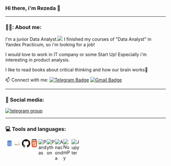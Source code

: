 ### Hi there, i'm Rezeda 👋

---

### 🙇‍♀️: About me:
I'm a junior Data Analyst.<img src="https://media.giphy.com/media/WUlplcMpOCEmTGBtBW/giphy.gif" width="30px"> 
I finished my courses of "Data Analyst" in Yandex Practicum, so i'm looking for a job!

I would love to work in IT company or some Start Up! Especially i'm interesting in product analysis.

I like to read books about critical thinking and how our brain works🧠


:mailbox: Connect with me: [![Telegram Badge](https://img.shields.io/badge/-telegram-blue?style=flat&logo=Telegram&logoColor=white)](https://t.me/whossdat) [![Gmail Badge](https://img.shields.io/badge/-Gmail-red?style=flat&logo=Gmail&logoColor=white)](mailto:rezeda.prikk@gmail.com)

---
### 🤳 Social media:

<div id="badges">
<a href="https://t.me/whossdat" target="_blank">
      <img src="https://cdn-icons-png.flaticon.com/512/2111/2111646.png" width="40" height="40" alt="telegram group" />
</a>
</div>

---

### 💻 Tools and languages:

<img align="left" alt="SQL" width="26px" src="https://raw.githubusercontent.com/github/explore/80688e429a7d4ef2fca1e82350fe8e3517d3494d/topics/sql/sql.png" />
<img align="left" alt="MySQL" width="26px" src="https://raw.githubusercontent.com/github/explore/80688e429a7d4ef2fca1e82350fe8e3517d3494d/topics/mysql/mysql.png" />
<img align="left" alt="GitHub" width="26px" src="https://raw.githubusercontent.com/github/explore/78df643247d429f6cc873026c0622819ad797942/topics/github/github.png" />
<img align="left" alt="HTML5" width="26px" src="https://raw.githubusercontent.com/github/explore/80688e429a7d4ef2fca1e82350fe8e3517d3494d/topics/html/html.png" />
<img align="left" alt="Pandas" width="26px" src="https://cdn.jsdelivr.net/gh/devicons/devicon/icons/pandas/pandas-original-wordmark.svg" />
<img align="left" alt="Python" width="26px" src="https://cdn.jsdelivr.net/gh/devicons/devicon/icons/python/python-original.svg" />
<img align="left" alt="Anaconda" width="26px" src="https://cdn.jsdelivr.net/gh/devicons/devicon/icons/anaconda/anaconda-original.svg" />
<img align="left" alt="NumPy" width="26px" src="https://cdn.jsdelivr.net/gh/devicons/devicon/icons/numpy/numpy-original.svg" />
<img align="left" alt="Jupyter" width="26px" src="https://cdn.jsdelivr.net/gh/devicons/devicon/icons/jupyter/jupyter-original.svg" />
          
          
          
          


